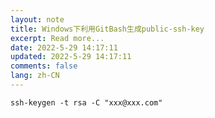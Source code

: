 ```yaml
---
layout: note
title: Windows下利用GitBash生成public-ssh-key
excerpt: Read more...
date: 2022-5-29 14:17:11
updated: 2022-5-29 14:17:11
comments: false
lang: zh-CN
---
```


`ssh-keygen -t rsa -C "xxx@xxx.com"`
  